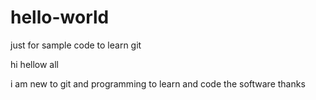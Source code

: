 # hello-world
just for sample code to learn git

hi hellow all

i am new to git and programming to learn and code the software thanks 
